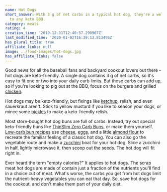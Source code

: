 ```yaml
---
name: Hot Dogs
short_answer: With 3 g of net carbs in a typical hot dog, they're a welcome addition
  to any keto BBQ.
category: meats
rating: 4
creation_time: '2019-12-31T12:40:57.290967Z'
last_modified_time: '2020-01-02T16:39:13.813498Z'
has_plural_title: true
affiliate_links: null
image: ../food-images/hot-dogs.jpg
has_affiliate_links: false
---
```


Good news for all the baseball fans and backyard cookout lovers out there - hot dogs are keto-friendly. A single dog contains 3 g of net carbs, so it's easy to fit one or two into your daily carb limits. But those carbs can add up, so if you're looking to pig out at the BBQ, focus on the burgers and grilled [chicken](/chicken).

Hot dogs may be keto-friendly, but fixings like [ketchup](/ketchup), relish, and even sauerkraut aren't. Stick to yellow mustard if you like to season your dogs, or mince some [pickles](/pickles) to make a keto-friendly relish.

Most store-bought hot dog buns are full of carbs. Instead, try out special keto-friendly buns like [ThinSlim Zero Carb Buns](https://amzn.to/2ZJ08ID), or make them yourself. [Low-carb bun recipes](https://mamabearscookbook.com/keto-hot-dog-buns/) use [cheese](/cheese), [eggs](/eggs), and a little [almond flour](/almond-flour) to recreate the familiar feeling of a classic hot dog. You can also go the vegetable route and make a [zucchini](/zucchini) boat for your hot dog. Slice a zucchini in half, lightly microwave it, then scoop out the seeds. The hot dog will fit right in.

Ever heard the term "empty calories?" It applies to hot dogs. The scrap meat hot dogs are made of contain just a fraction of the nutrients you'll find in a choice cut of meat. What's worse, the carbs you get from hot dogs limit the nutrient-heavy vegetables you can eat that day. So, save hot dogs for the cookout, and don't make them part of your daily diet.
